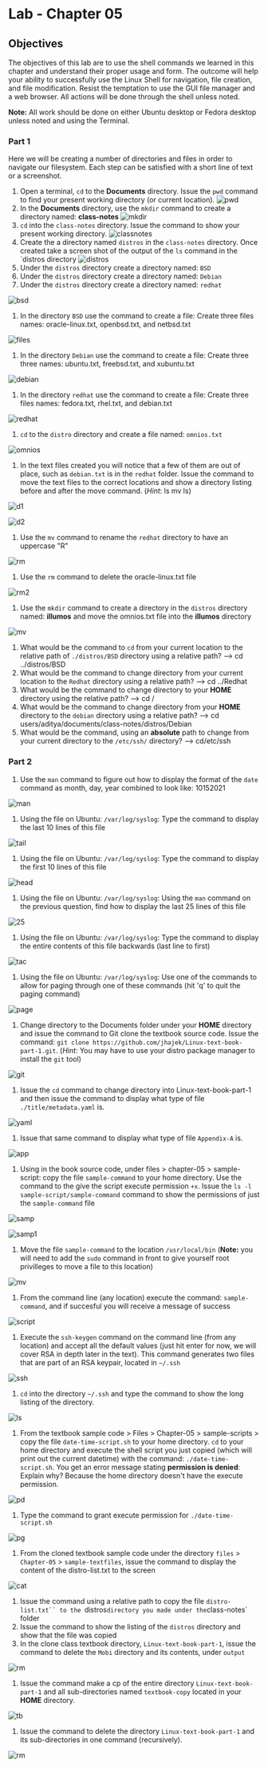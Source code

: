 # Lab - Chapter 05

## Objectives 

The objectives of this lab are to use the shell commands we learned in this chapter and understand their proper usage and form. The outcome will help your ability to successfully use the Linux Shell for navigation, file creation, and file modification. Resist the temptation to use the GUI file manager and a web browser. All actions will be done through the shell unless noted.  

**Note:** All work should be done on either Ubuntu desktop or Fedora desktop unless noted and using the Terminal.

### Part 1

Here we will be creating a number of directories and files in order to navigate our filesystem. Each step can be satisfied with a short line of text or a screenshot.

1) Open a terminal, `cd` to the **Documents** directory. Issue the `pwd` command to find your present working directory (or current location).
![*pwd*](./images/pwd.jpg "pwd")
1) In the **Documents** directory, use the `mkdir` command to create a directory named: **class-notes**
![*mkdir*](./images/mkdir.jpg "mkdir")
1) `cd` into the `class-notes` directory. Issue the command to show your present working directory.
![*classnotes*](./images/class-notes.jpg "cn")
1) Create the a directory named `distros` in the `class-notes` directory. Once created take a screen shot of the output of the `ls` command in the `distros directory
![*distros*](./images/ls-distros.jpg "distros")
1) Under the `distros` directory create a directory named: `BSD`
1) Under the `distros` directory create a directory named: `Debian` 
1) Under the `distros` directory create a directory named: `redhat`

![*bsd*](./images/create-bsd.jpg "bsd")

1) In the directory `BSD` use the command to create a file: Create three files names: oracle-linux.txt, openbsd.txt, and netbsd.txt

![*files*](./images/bsd-files.jpg "files")

1) In the directory `Debian` use the command to create a file: Create three three names: ubuntu.txt, freebsd.txt, and xubuntu.txt

![*debian*](./images/debian-files.jpg "debian")

1) In the directory `redhat` use the command to create a file: Create three files names: fedora.txt, rhel.txt, and debian.txt

![*redhat*](./images/redhat-files.jpg "redhat")

1) `cd` to the `distro` directory and create a file named: `omnios.txt`

![*omnios*](./images/touch-omnios.jpg "omnios")

1) In the text files created you will notice that a few of them are out of place, such as `debian.txt` is in the `redhat` folder. Issue the command to move the text files to the correct locations and show a directory listing before and after the move command.  (*Hint*: ls mv ls)

![*d1*](./images/directory-tree1.jpg "d1")

![*d2*](./images/directory-tree2.jpg "d2")

1) Use the `mv` command to rename the `redhat` directory to have an uppercase "R"

 ![*rm*](./images/rename-redhat.jpg "rm")

1) Use the `rm` command to delete the oracle-linux.txt file

![*rm2*](./images/rm-oracle.jpg "rm2")

1) Use the `mkdir` command to create a directory in the `distros` directory named: **illumos** and move the omnios.txt file into the **illumos** directory

![*mv*](./images/mv-illumos.jpg "mv")


1) What would be the command to `cd` from your current location to the relative path of `./distros/BSD` directory using a relative path?
--> cd ../distros/BSD
1) What would be the command to change directory from your current location to the `Redhat` directory using a relative path?
--> cd ../Redhat
1) What would be the command to change directory to your **HOME** directory using the relative path?
--> cd /
1) What would be the command to change directory from your **HOME** directory to the `debian` directory using a relative path?
--> cd users/aditya/documents/class-notes/distros/Debian
1) What would be the command, using an **absolute** path to change from your current directory to the `/etc/ssh/` directory?
--> cd/etc/ssh

### Part 2

1) Use the `man` command to figure out how to display the format of the `date` command as month, day, year combined to look like: 10152021

![*man*](./images/man-date.jpg "man")

1) Using the file on Ubuntu: `/var/log/syslog`:  Type the command to display the last 10 lines of this file

![*tail*](./images/tail.jpg "tail")

1) Using the file on Ubuntu: `/var/log/syslog`:  Type the command to display the first 10 lines of this file

![*head*](./images/head.jpg "head")

1) Using the file on Ubuntu: `/var/log/syslog`:  Using the `man` command on the previous question, find how to display the last 25 lines of this file

![*25*](./images/tail-25.jpg "25")

1) Using the file on Ubuntu: `/var/log/syslog`:  Type the command to display the entire contents of this file backwards (last line to first)

![*tac*](./images/tac.jpg "tac")

1) Using the file on Ubuntu: `/var/log/syslog`:  Use one of the commands to allow for paging through one of these commands (hit 'q' to quit the paging command)

![*page*](./images/paging.jpg "page")

1) Change directory to the Documents folder under your **HOME** directory and issue the command to Git clone the textbook source code. Issue the command: `git clone https://github.com/jhajek/Linux-text-book-part-1.git`. (*Hint:* You may have to use your distro package manager to install the `git` tool)

![*git*](./images/git-clone.jpg "git")

1) Issue the `cd` command to change directory into Linux-text-book-part-1 and then issue the command to display what type of file `./title/metadata.yaml` is.

![*yaml*](./images/filetype-yaml.jpg "yaml")

1) Issue that same command to display what type of file `Appendix-A` is.

![*app*](./images/filetype-appendix.jpg "app")

1) Using in the book source code, under files > chapter-05 > sample-script: copy the file `sample-command` to your home directory. Use the command to the give the script execute permission `+x`.  Issue the `ls -l sample-script/sample-command` command to show the permissions of just the `sample-command` file

![*samp*](./images/sample-command.jpg "samp")

![*samp1*](./images/sample-command2.jpg "samp1")

1) Move the file `sample-command` to the location `/usr/local/bin` (**Note:** you will need to add the `sudo` command in front to give yourself root privilleges to move a file to this location)

![*mv*](./images/mv-sample.jpg "mv")

1) From the command line (any location) execute the command: `sample-command`, and if succesful you will receive a message of success

![*script*](./images/sample-script.jpg "script")

1) Execute the `ssh-keygen` command on the command line (from any location) and accept all the default values (just hit enter for now, we will cover RSA in depth later in the text). This command generates two files that are part of an RSA keypair, located in `~/.ssh`

![*ssh*](./images/ssh-keygen.jpg "ssh")

1) `cd` into the directory `~/.ssh` and type the command to show the long listing of the directory.

![*ls*](./images/ssh-ls.jpg "ls")

1) From the textbook sample code > Files > Chapter-05 > sample-scripts > copy the file `date-time-script.sh` to your home directory.  `cd` to your home directory and execute the shell script you just copied (which will print out the current datetime) with the command: `./date-time-script.sh`.  You get an error message stating **permission is denied**: Explain why?
Because the home directory doesn't have the execute permission.

![*pd*](./images/permission-denied.jpg "pd")

1) Type the command to grant execute permission for `./date-time-script.sh`

![*pg*](./images/permission-granted.jpg "pg")

1) From the cloned textbook sample code under the directory `files` > `Chapter-05` > `sample-textfiles`, issue the command to display the content of the distro-list.txt to the screen

![*cat*](./images/cat-distro.jpg "cat")

1) Issue the command using a relative path to copy the file `distro-list.txt`` to the `distros` directory you made under the `class-notes` folder
1) Issue the command to show the listing of the `distros` directory and show that the file was copied
1) In the clone class textbook directory, `Linux-text-book-part-1`, issue the command to delete the `Mobi` directory and its contents, under `output`

![*rm*](./images/rm-mobi.jpg "rm")

1) Issue the command make a cp of the entire directory `Linux-text-book-part-1` and all sub-directories named `textbook-copy` located in your **HOME** directory.

![*tb*](./images/textbook-cp.jpg "tb")

1) Issue the command to delete the directory `Linux-text-book-part-1` and its sub-directories in one command (recursively).

![*rm*](./images/rm-linux.jpg "rm")

